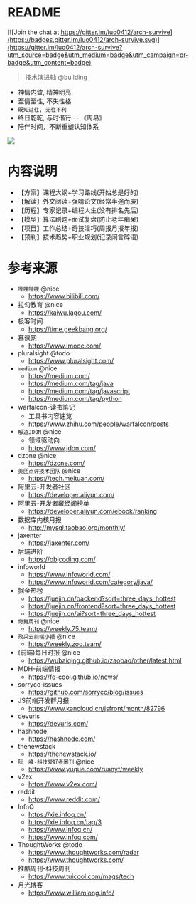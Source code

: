 # README

[![Join the chat at https://gitter.im/luo0412/arch-survive](https://badges.gitter.im/luo0412/arch-survive.svg)](https://gitter.im/luo0412/arch-survive?utm_source=badge&utm_medium=badge&utm_campaign=pr-badge&utm_content=badge)

> 技术演进轴 @building

- 神情内敛, 精神明亮
- 至情至性, 不失性格
- `既知过往, 无往不利`
- 终日乾乾, 与时偕行 -- 《周易》
- 陪伴时间，不断重塑认知体系

![](https://luo0412.oss-cn-hangzhou.aliyuncs.com/static/images/index/xiong.gif)

# 内容说明

- 【方案】课程大纲+学习路线(开始总是好的)
- 【解读】外文阅读+强啃论文(经常半途而废)
- 【历程】专家记录+编程人生(没有排名先后)
- 【模型】算法刷题+面试复盘(防止老年痴呆)
- 【项目】工作总结+奇技淫巧(周报月报年报)
- 【预判】技术趋势+职业规划(记录闲言碎语)

# 参考来源

- `哔哩哔哩` @nice
  - https://www.bilibili.com/
- 拉勾教育 @nice
  - https://kaiwu.lagou.com/
- 极客时间
  - https://time.geekbang.org/
- 慕课网
  - https://www.imooc.com/
- pluralsight @todo
  - https://www.pluralsight.com/
- `medium` @nice
  - https://medium.com/
  - https://medium.com/tag/java
  - https://medium.com/tag/javascript
  - https://medium.com/tag/python  
- warfalcon-读书笔记
  - 工具书内容速览
  - https://www.zhihu.com/people/warfalcon/posts
- `解道JDON` @nice
  - 领域驱动向
  - https://www.jdon.com/
- dzone @nice
  - https://dzone.com/
- `美团点评技术团队` @nice 
  - https://tech.meituan.com/
- 阿里云-开发者社区
  - https://developer.aliyun.com/
- 阿里云-开发者藏经阁榜单
  - https://developer.aliyun.com/ebook/ranking
- 数据库内核月报
  - http://mysql.taobao.org/monthly/
- jaxenter
  - https://jaxenter.com/
- 后端进阶
  - https://objcoding.com/ 
- infoworld
  - https://www.infoworld.com/
  - https://www.infoworld.com/category/java/
- 掘金热榜
  - https://juejin.cn/backend?sort=three_days_hottest
  - https://juejin.cn/frontend?sort=three_days_hottest
  - https://juejin.cn/ai?sort=three_days_hottest
- `奇舞周刊` @nice
	- https://weekly.75.team/
- `政采云前端小报` @nice
  - https://weekly.zoo.team/
- (前端)每日时报 @nice
  - https://wubaiqing.github.io/zaobao/other/latest.html
- MDH-前端情报
  - https://fe-cool.github.io/news/
- sorrycc-issues
  - https://github.com/sorrycc/blog/issues
- JS前端开发群月报
  - https://www.kancloud.cn/jsfront/month/82796
- devurls
  - https://devurls.com/
- hashnode
  - https://hashnode.com/
- thenewstack
  - https://thenewstack.io/    
- `阮一峰-科技爱好者周刊` @nice
  - https://www.yuque.com/ruanyf/weekly
- v2ex
  - https://www.v2ex.com/
- reddit
  - https://www.reddit.com/
- InfoQ
  - https://xie.infoq.cn/
  - https://xie.infoq.cn/tag/3
  - https://www.infoq.cn/
  - https://www.infoq.com/
- ThoughtWorks @todo
  - https://www.thoughtworks.com/radar
  - https://www.thoughtworks.com/
- 推酷周刊-科技周刊
  - https://www.tuicool.com/mags/tech
- 月光博客
  - https://www.williamlong.info/